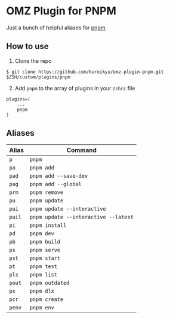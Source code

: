 # OMZ Plugin for PNPM

Just a bunch of helpful aliases for [pnpm](https://pnpm.io/).

## How to use

1. Clone the repo

```shell
$ git clone https://github.com/kuroikyu/omz-plugin-pnpm.git $ZSH/custom/plugins/pnpm
```

2. Add `pnpm` to the array of plugins in your `zshrc` file

```shell
plugins=(
    ...
    pnpm
)
```

## Aliases

| Alias  | Command                              |
| ------ | ------------------------------------ |
| `p`    | `pnpm`                               |
| `pa`   | `pnpm add`                           |
| `pad`  | `pnpm add --save-dev`                |
| `pag`  | `pnpm add --global`                  |
| `prm`  | `pnpm remove`                        |
| `pu`   | `pnpm update`                        |
| `pui`  | `pnpm update --interactive`          |
| `puil` | `pnpm update --interactive --latest` |
| `pi`   | `pnpm install`                       |
| `pd`   | `pnpm dev`                           |
| `pb`   | `pnpm build`                         |
| `ps`   | `pnpm serve`                         |
| `pst`  | `pnpm start`                         |
| `pt`   | `pnpm test`                          |
| `pls`  | `pnpm list`                          |
| `pout` | `pnpm outdated`                      |
| `px`   | `pnpm dlx`                           |
| `pcr`  | `pnpm create`                        |
| `penv` | `pnpm env`                           |
